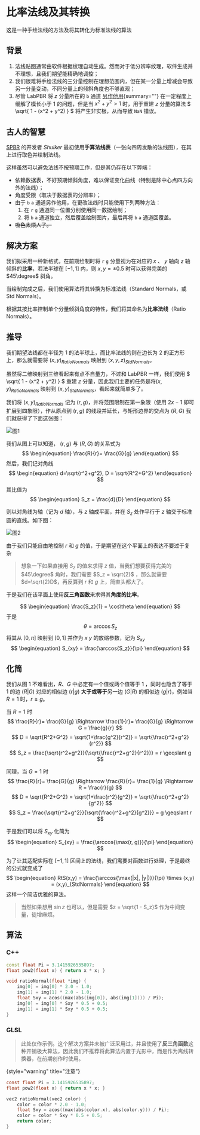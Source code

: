 # 比率法线及其转换

<primary-label ref="dev"/>

<secondary-label ref="new"/>

<secondary-label ref="resourcedoc"/>

<tldr>这是一种手绘法线的方法及将其转化为标准法线的算法</tldr>

## 背景

1. 法线贴图通常由软件根据纹理自动生成。然而对于低分辨率纹理，软件生成并不理想，且我们期望能精确地调控；
2. 我们很难将手绘法线的三分量控制在理想范围内，但在某一分量上增减会导致另一分量变动，不同分量上的倾斜角度也不够直观；
3. 尽管 LabPBR 将 $z$ 分量所在的 `b` 通道 [另作他用](labpbrMaterialStandard.md#textureAO){summary=""} 在一定程度上缓解了模长小于 $1$ 的问题，但是当 $x^2 + y^2 > 1$ 时，用于重建 $z$ 分量的算法 $ \sqrt{ 1 - (x^2 + y^2) } $ 将产生非实根，从而导致 <tooltip term="NaN">`NaN`</tooltip> 错误。

## 古人的智慧

[SPBR](https://modrinth.com/resourcepack/spbr) 的开发者 _Shulker_ 最初使用**手算法线表**（一张向四周发散的法线图），在其上进行取色并绘制法线。

这样虽然可以避免法线不按预期工作，但是其仍存在以下弊端：
- 依赖数据表，不好预期倾斜角度，难以保证变化曲线（特别是除中心点四方向外的法线）；
- 角度受限（取决于数据表的分辨率）；
- 由于 `b` `a` 通道另作他用，在更改法线时只能使用下列两种方法：
  1. 在 `r` `g` 通道同一位置分别使用同一数据绘制；
  2. 将 `b` `a` 通道独立，然后覆盖绘制图片，最后再将 `b` `a` 通道回覆盖。
- ~~吸色太烦人了。~~

## 解决方案

我们拟采用一种新格式，在前期绘制时将 `r` `g` 分量视为在对应的 $x$ 、 $y$ 轴向 $z$ 轴倾斜的**比率**，若法半球在 $[-1, 1]$ 内，则 $x,y = \pm 0.5$ 时可以获得完美的 $45\degree$ 斜角。

当绘制完成之后，我们使用算法将其转换为标准法线（Standard Normals，或 Std Normals）。

根据其按比率控制单个分量倾斜角度的特性，我们将其命名为**比率法线**（Ratio Normals）。

## 推导

我们期望法线都在半径为 $1$ 的法半球上，而比率法线的则在边长为 $2$ 的正方形上，那么就需要将 $(x, y)_{RatioNormals}$ 映射到 $(x, y, z)_{StdNormals}$。

虽然将二维映射到三维看起来有点不自量力，不过和 LabPBR 一样，我们使用 $ \sqrt{ 1 - (x^2 + y^2) } $ 重建 $z$ 分量，因此我们主要的任务是将$(x, y)_{RatioNormals}$ 映射到 $(x, y)_{StdNormals}$，看起来就简单多了。

我们将 $(x, y)_{RatioNormals}$ 记为 $(r, g)$，并将范围限制在第一象限（使用 $2x - 1$ 即可扩展到四象限），作从原点到 $(r, g)$ 的线段并延长，与矩形边界的交点为 $(R, G)$ 我们就获得了下面这张图：

![图1](ratioNormals_1.png)

我们从图上可以知道， $(r, g)$ 与 $(R, G)$ 的关系式为
$$ \begin{equation}
\frac{R}{r}= \frac{G}{g}
\end{equation} $$
然后，我们记对角线
$$ \begin{equation}
d=\sqrt{r^2+g^2}, D = \sqrt{R^2+G^2}
\end{equation} $$
其比值为
$$ \begin{equation}
S_z = \frac{d}{D}
\end{equation} $$

则以对角线为轴（记为 $d$ 轴），与 $z$ 轴成平面，并在 $S_z$ 处作平行于 $z$ 轴交于标准圆的直线。如下图：

![图2](ratioNormals_2.png)

由于我们只能自由地控制 $r$ 和 $g$ 的值，于是期望在这个平面上的表达不要过于复杂

> 想象一下如果直接用 $S_z$ 的值来求得 $z$ 值，当我们想要获得完美的 $45\degree$ 角时，我们需要 $S_z = \sqrt{2}$ ，那么就需要 $d=\sqrt{2}D$，再反算到 $r$ 和 $g$ 上，简直头都大了。

于是我们在该平面上使用**反三角函数**来求得其**角度的比率**。

$$ \begin{equation}
\frac{S_z}{1} = \cos\theta
\end{equation} $$
于是
$$ \begin{equation}
\theta = \arccos{S_z}
\end{equation} $$
将其从 $[0, \pi]$ 映射到 $[0, 1]$ 并作为 $x$ $y$ 的放缩参数，记为 $S_{xy}$
$$ \begin{equation}
S_{xy} = \frac{\arccos{S_z}}{\pi}
\end{equation} $$

## 化简

我们从图 1 不难看出，$R$、$G$ 中必定有一个值或两个值等于 $1$ ，同时也隐含了等于 $1$ 的边 $(R|G)$ 对应的相似边 $(r|g)$ **大于或等于**另一边 $(G|R)$ 的相似边 $(g|r)$，例如当 $R = 1$ 时，$r \geqslant g$。

当 $R = 1$ 时
$$
\frac{R}{r}= \frac{G}{g} \Rightarrow \frac{1}{r}= \frac{G}{g} \Rightarrow G = \frac{g}{r}
$$
$$
D = \sqrt{R^2+G^2} = \sqrt{1+\frac{g^2}{r^2}} = \sqrt{\frac{r^2+g^2}{r^2}}
$$
$$
S_z = \frac{\sqrt{r^2+g^2}}{\sqrt{\frac{r^2+g^2}{r^2}}} = r \geqslant g
$$

同理，当 $G = 1$ 时
$$
\frac{R}{r}= \frac{G}{g} \Rightarrow \frac{R}{r}= \frac{1}{g} \Rightarrow R = \frac{r}{g}
$$
$$
D = \sqrt{R^2+G^2} = \sqrt{1+\frac{r^2}{g^2}} = \sqrt{\frac{r^2+g^2}{g^2}}
$$
$$
S_z = \frac{\sqrt{r^2+g^2}}{\sqrt{\frac{r^2+g^2}{g^2}}} = g \geqslant r
$$

于是我们可以将 $S_{xy}$ 化简为
$$ \begin{equation}
S_{xy} = \frac{\arccos{\max(r, g)}}{\pi}
\end{equation} $$

为了让其适配实际在 $[-1, 1]$ 区间上的法线，我们需要对函数进行处理，于是最终的公式就变成了
$$ \begin{equation}
RtS(x,y) = \frac{\arccos{\max(|x|, |y|)}}{\pi} \times (x,y) = (x,y)_{StdNormals}
\end{equation} $$
这样一个简洁优雅的算法。

> 当然如果想用 $\sin{z}$ 也可以，但是需要 $z = \sqrt{1 - S_z}$ 作为中间变量，徒增麻烦。

## 算法

### C++

```C++
const float Pi = 3.1415926535897;
float pow2(float x) { return x * x; }

void ratioNormal(float *img) {
    img[0] = img[0] * 2.0 - 1.0;
    img[1] = img[1] * 2.0 - 1.0;
    float Sxy = acos((max(abs(img[0]), abs(img[1]))) / Pi);
    img[0] = img[0] * Sxy * 0.5 + 0.5;
    img[1] = img[1] * Sxy * 0.5 + 0.5;
}
```

### GLSL

> 此处仅作示例。这个解决方案并未被广泛采用过，并且使用了**反三角函数**这种开销极大算法，因此我们不推荐将此算法内置于光影中，而是作为离线转换器，在前期创作时使用。
>
{style="warning" title="注意"}
```C
const float Pi = 3.1415926535897;
float pow2(float x) { return x * x; }

vec2 ratioNormal(vec2 color) {
    color = color * 2.0 - 1.0;
    float Sxy = acos((max(abs(color.x), abs(color.y))) / Pi);
    color = color * Sxy * 0.5 + 0.5;
    return color;
}
```
